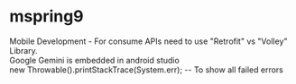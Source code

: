 # mspring9
Mobile Development - For consume APIs need to use "Retrofit" vs "Volley" Library.<br />
Google Gemini is embedded in android studio<br />
new Throwable().printStackTrace(System.err); -- To show all failed errors
